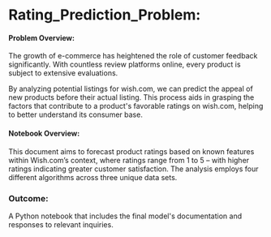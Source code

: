 # Rating_Prediction_Problem:

#### Problem Overview:
The growth of e-commerce has heightened the role of customer feedback significantly. With countless review platforms online, every product is subject to extensive evaluations.

By analyzing potential listings for wish.com, we can predict the appeal of new products before their actual listing. This process aids in grasping the factors that contribute to a product's favorable ratings on wish.com, helping to better understand its consumer base.

#### Notebook Overview:
This document aims to forecast product ratings based on known features within Wish.com’s context, where ratings range from 1 to 5 – with higher ratings indicating greater customer satisfaction. The analysis employs four different algorithms across three unique data sets.

### Outcome:
A Python notebook that includes the final model's documentation and responses to relevant inquiries.
